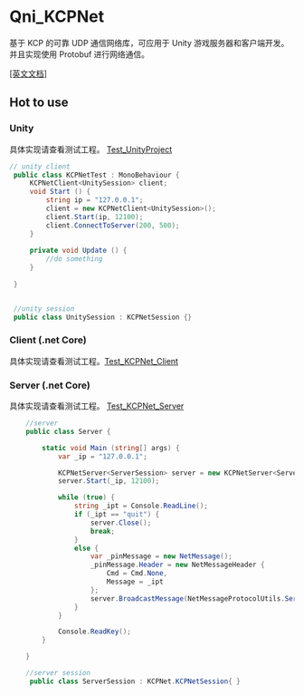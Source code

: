 # Qni_KCPNet
基于 KCP 的可靠 UDP 通信网络库，可应用于 Unity 游戏服务器和客户端开发。并且实现使用 Protobuf 进行网络通信。

[[英文文档]](./README.md)

## Hot to use

### Unity
具体实现请查看测试工程。 [Test_UnityProject](./Test_UnityProject)

   ```cs
   // unity client
    public class KCPNetTest : MonoBehaviour {
        KCPNetClient<UnitySession> client;
        void Start () {
            string ip = "127.0.0.1";
            client = new KCPNetClient<UnitySession>();
            client.Start(ip, 12100);
            client.ConnectToServer(200, 500);
        }
        
        private void Update () {
            //do something
        }
         
    }


    //unity session
    public class UnitySession : KCPNetSession {}
   ```



### Client (.net Core)

具体实现请查看测试工程。[Test_KCPNet_Client](./Test_KCPNet_Client)


### Server (.net Core)
具体实现请查看测试工程。 [Test_KCPNet_Server](./Test_KCPNet_Server)

```cs
    //server
    public class Server {

        static void Main (string[] args) {
            var _ip = "127.0.0.1";

            KCPNetServer<ServerSession> server = new KCPNetServer<ServerSession>();
            server.Start(_ip, 12100);

            while (true) {
                string _ipt = Console.ReadLine();
                if (_ipt == "quit") {
                    server.Close();
                    break;
                }
                else {
                    var _pinMessage = new NetMessage();
                    _pinMessage.Header = new NetMessageHeader {
                        Cmd = Cmd.None,
                        Message = _ipt
                    };
                    server.BroadcastMessage(NetMessageProtocolUtils.Serialize(_pinMessage));
                }
            }

            Console.ReadKey();
        }

    }

    //server session
     public class ServerSession : KCPNet.KCPNetSession{ }
```